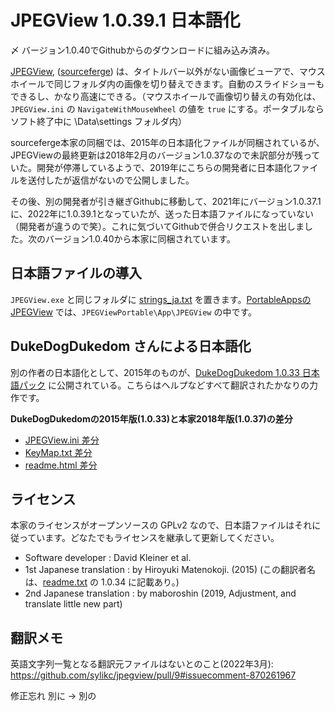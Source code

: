 # JPEGView 1.0.39.1 日本語化

〆 バージョン1.0.40でGithubからのダウンロードに組み込み済み。

[JPEGView](https://github.com/sylikc/jpegview), ([sourceferge](https://sourceforge.net/projects/jpegview/)) は、タイトルバー以外がない画像ビューアで、マウスホイールで同じフォルダ内の画像を切り替えできます。自動のスライドショーもできるし、かなり高速にできる。（マウスホイールで画像切り替えの有効化は、```JPEGView.ini``` の ```NavigateWithMouseWheel``` の値を ```true``` にする。ポータブルならソフト終了中に \Data\settings フォルダ内）

sourceferge本家の同梱では、2015年の日本語化ファイルが同梱されているが、JPEGViewの最終更新は2018年2月のバージョン1.0.37なので未訳部分が残っていた。開発が停滞しているようで、2019年にこちらの開発者に日本語化ファイルを送付したが返信がないので公開しました。

その後、別の開発者が引き継ぎGithubに移動して、2021年にバージョン1.0.37.1に、2022年に1.0.39.1となっていたが、送った日本語ファイルになっていない（開発者が違うので笑）。これに気づいてGithubで併合リクエストを出しました。次のバージョン1.0.40から本家に同梱されています。

## 日本語ファイルの導入

`JPEGView.exe` と同じフォルダに [strings_ja.txt](strings_ja.txt) を置きます。[PortableAppsのJPEGView](https://portableapps.com/apps/graphics_pictures/jpegview_portable) では、`JPEGViewPortable\App\JPEGView` の中です。

## DukeDogDukedom さんによる日本語化
別の作者の日本語化として、2015年のものが、[DukeDogDukedom 1.0.33 日本語パック](https://dukedogdukedom.blogspot.com/2015/01/jpegview-v1033.html) に公開されている。こちらはヘルプなどすべて翻訳されたかなりの力作です。

**DukeDogDukedomの2015年版(1.0.33)と本家2018年版(1.0.37)の差分**
* [JPEGView.ini 差分](https://sourceforge.net/p/jpegview/code/374/tree//current/JPEGView/Config/JPEGView.ini?diff=311)
* [KeyMap.txt 差分](https://sourceforge.net/p/jpegview/code/370/tree//current/JPEGView/Config/KeyMap.txt?diff=306)
* [readme.html 差分](https://sourceforge.net/p/jpegview/code/366/tree//current/JPEGView/Config/readme.html?diff=312)

## ライセンス

本家のライセンスがオープンソースの GPLv2 なので、日本語ファイルはそれに従っています。どなたでもライセンスを継承して更新してください。

* Software developer : David Kleiner et al.
* 1st Japanese translation : by Hiroyuki Matenokoji. (2015) (この翻訳者名は、[readme.txt](https://github.com/sylikc/jpegview/blob/master/readme.txt) の 1.0.34 に記載あり。)
* 2nd Japanese translation : by maboroshin (2019, Adjustment, and translate little new part)

## 翻訳メモ

英語文字列一覧となる翻訳元ファイルはないとのこと(2022年3月): https://github.com/sylikc/jpegview/pull/9#issuecomment-870261967

修正忘れ 別に → 別の
